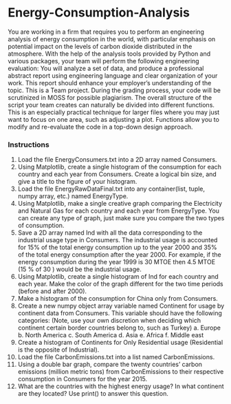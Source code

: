 # Energy-Consumption-Analysis

You are working in a firm that requires you to perform an engineering analysis of energy consumption in
the world, with particular emphasis on potential impact on the levels of carbon dioxide distributed in the
atmosphere.
With the help of the analysis tools provided by Python and various packages, your team will perform the
following engineering evaluation: You will analyze a set of data, and produce a professional abstract report
using engineering language and clear organization of your work. This report should enhance your employer’s
understanding of the topic.
This is a Team project. During the grading process, your code will be scrutinized in MOSS for possible
plagiarism. The overall structure of the script your team creates can naturally be divided into different functions.
This is an especially practical technique for larger files where you may just want to focus on one area, such as
adjusting a plot. Functions allow you to modify and re-evaluate the code in a top-down design approach.

### Instructions
1.  Load the file EnergyConsumers.txt into a 2D array named Consumers.
2.  Using Matplotlib, create a single histogram of the consumption for each country and each year from
    Consumers. Create a logical bin size, and give a title to the figure of your histogram.
3.  Load the file EnergyRawDataFinal.txt into any container(list, tuple, numpy array, etc.) named
    EnergyType.
4.  Using Matplotlib, make a single creative graph comparing the Electricity and Natural Gas for each
    country and each year from EnergyType. You can create any type of graph, just make sure you compare
    the two types of consumption.
5.  Save a 2D array named Ind with all the data corresponding to the industrial usage type in Consumers.
    The industrial usage is accounted for 15% of the total energy consumption up to the year 2000 and 35%
    of the total energy consumption after the year 2000. For example, if the energy consumption during the
    year 1999 is 30 MTOE then 4.5 MTOE (15 % of 30 ) would be the industrial usage.
6.  Using Matplotlib, create a single histogram of Ind for each country and each year. Make the color of the
    graph different for the two time periods (before and after 2000).
7.  Make a histogram of the consumption for China only from Consumers.
8.  Create a new numpy object array variable named Continent for usage by continent data from
    Consumers. This variable should have the following categories: (Note, use your own discretion when
    deciding which continent certain border countries belong to, such as Turkey)
      a. Europe
      b. North America
      c. South America
      d. Asia
      e. Africa
      f. Middle east
9.   Create a histogram of Continents for Only Residential usage (Residential is the opposite of Industrial).
10.  Load the file CarbonEmissions.txt into a list named CarbonEmissions.
11.  Using a double bar graph, compare the twenty countries’ carbon emissions (million metric tons) from
     CarbonEmissions to their respective consumption in Consumers for the year 2015.
12.  What are the countries with the highest energy usage? In what continent are they located? Use print() to
     answer this question.
